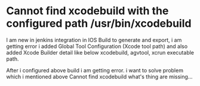 
# Cannot find xcodebuild with the configured path /usr/bin/xcodebuild

I am new in jenkins integration in IOS Build to generate and export, i am getting error
i added Global Tool Configuration (Xcode tool path) and also added  Xcode Builder detail like below
xcodebuild, agvtool, xcrun executable path.

After i configured above build i am getting error.
i want to solve problem which i mentioned above Cannot find xcodebuild what's thing are missing...

        